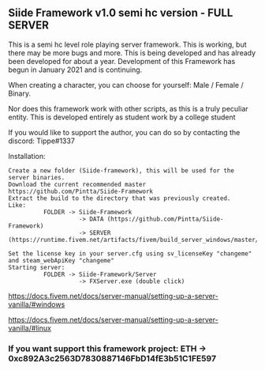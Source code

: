 ## Siide Framework v1.0 semi hc version - FULL SERVER

This is a semi hc level role playing server framework. This is working, but there may be more bugs and more. This is being developed and has already been developed for about a year. Development of this Framework has begun in January 2021 and is continuing.

When creating a character, you can choose for yourself: Male / Female / Binary.

Nor does this framework work with other scripts, as this is a truly peculiar entity. This is developed entirely as student work by a college student

If you would like to support the author, you can do so by contacting the discord: Tippe#1337

Installation:

    Create a new folder (Siide-framework), this will be used for the server binaries.
    Download the current recommended master https://github.com/Pintta/Siide-Framework
    Extract the build to the directory that was previously created.
    Like:
              FOLDER -> Siide-Framework
                        -> DATA (https://github.com/Pintta/Siide-Framework)
                        -> SERVER (https://runtime.fivem.net/artifacts/fivem/build_server_windows/master/)

    Set the license key in your server.cfg using sv_licenseKey "changeme" and steam_webApiKey "changeme"
    Starting server:
              FOLDER -> Siide-Framework/Server
                        -> FXServer.exe (double click)
    

https://docs.fivem.net/docs/server-manual/setting-up-a-server-vanilla/#windows

https://docs.fivem.net/docs/server-manual/setting-up-a-server-vanilla/#linux

### If you want support this framework project: ETH -> 0xc892A3c2563D7830887146FbD14fE3b51C1FE597
